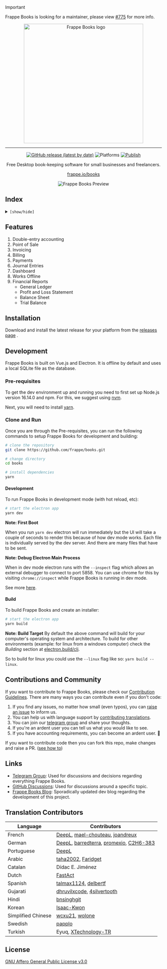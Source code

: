 > [!IMPORTANT]
>
> Frappe Books is looking for a maintainer, please view [#775](https://github.com/frappe/books/issues/775) for more info.

<div align="center" markdown="1">

<img src="https://user-images.githubusercontent.com/29507195/207267672-d422db6c-d89a-4bbe-9822-468a55c15053.png" alt="Frappe Books logo" width="384"/>

---

[![GitHub release (latest by date)](https://img.shields.io/github/v/release/frappe/books)](https://github.com/frappe/books/releases)
![Platforms](https://img.shields.io/badge/platform-mac%2C%20windows%2C%20linux-yellowgreen)
[![Publish](https://github.com/frappe/books/actions/workflows/publish.yml/badge.svg)](https://github.com/frappe/books/actions/workflows/publish.yml)

Free Desktop book-keeping software for small businesses and freelancers.

[frappe.io/books](https://frappe.io/books/)

<img src="https://user-images.githubusercontent.com/29507195/207267857-4ae48890-3fb2-4046-80cf-3256b46c72a0.png" alt="Frappe Books Preview"/>

</div>

## Index

<details>
<summary><code>[show/hide]</code></summary>

1. [Features](#features)
2. [Installation](#installation)
3. [Development](#development)
4. [Contributions and Community](#contributions-and-community)
5. [Links](#links)
6. [Translation Contributors](#translation-contributors)
7. [License](#license)

</details>

## Features

1. Double-entry accounting
1. Point of Sale
1. Invoicing
1. Billing
1. Payments
1. Journal Entries
1. Dashboard
1. Works Offline
1. Financial Reports
   - General Ledger
   - Profit and Loss Statement
   - Balance Sheet
   - Trial Balance

## Installation

Download and install the latest release for your platform from the [releases
page](https://github.com/frappe/books/releases) .

## Development

Frappe Books is built on Vue.js and Electron. It is offline by default and uses
a local SQLite file as the database.

### Pre-requisites

To get the dev environment up and running you need to first set up Node.js version
16.14.0 and npm. For this, we suggest using
[nvm](https://github.com/nvm-sh/nvm#installing-and-updating).

Next, you will need to install [yarn](https://classic.yarnpkg.com/lang/en/docs/install/#mac-stable).

### Clone and Run

Once you are through the Pre-requisites, you can run the following commands to
setup Frappe Books for development and building:

```bash
# clone the repository
git clone https://github.com/frappe/books.git

# change directory
cd books

# install dependencies
yarn
```

#### Development

To run Frappe Books in development mode (with hot reload, etc):

```bash
# start the electron app
yarn dev
```

**Note: First Boot**

When you run `yarn dev` electron will run immediately but the UI will take a
couple of seconds to render this because of how dev mode works. Each file is
individually served by the dev server. And there are many files that have to be
sent.

**Note: Debug Electron Main Process**

When in dev mode electron runs with the `--inspect` flag which allows an
external debugger to connect to port 5858. You can use chrome for this by
visiting `chrome://inspect` while Frappe Books is running in dev mode.

See more [here](https://www.electronjs.org/docs/latest/tutorial/debugging-main-process#external-debuggers).

#### Build

To build Frappe Books and create an installer:

```bash
# start the electron app
yarn build
```

**Note: Build Target**
By default the above command will build for your computer's operating system and
architecture. To build for other environments (example: for linux from a windows
computer) check the _Building_ section at
[electron.build/cli](https://www.electron.build/cli).

So to build for linux you could use the `--linux` flag like so: `yarn build --linux`.

## Contributions and Community

If you want to contribute to Frappe Books, please check our [Contribution Guidelines](https://github.com/frappe/books/blob/master/.github/CONTRIBUTING.md). There are many ways you can contribute even if you don't code:

1. If you find any issues, no matter how small (even typos), you can [raise an issue](https://github.com/frappe/books/issues/new) to inform us.
2. You can help us with language support by [contributing translations](https://github.com/frappe/books/wiki/Contributing-Translations).
3. You can join our [telegram group](https://t.me/frappebooks) and share your thoughts.
4. If you're an ardent user you can tell us what you would like to see.
5. If you have accounting requirements, you can become an ardent user. 🙂

If you want to contribute code then you can fork this repo, make changes and raise a PR. ([see how to](https://docs.github.com/en/pull-requests/collaborating-with-pull-requests/proposing-changes-to-your-work-with-pull-requests/creating-a-pull-request-from-a-fork))

## Links

- [Telegram Group](https://t.me/frappebooks): Used for discussions and decisions regarding everything Frappe Books.
- [GitHub Discussions](https://github.com/frappe/books/discussions): Used for discussions around a specific topic.
- [Frappe Books Blog](https://tech.frappebooks.com/): Sporadically updated dev blog regarding the development of this project.

## Translation Contributors

| Language           | Contributors                                                                                                                                                     |
| ------------------ | ---------------------------------------------------------------------------------------------------------------------------------------------------------------- |
| French             | [DeepL](https://www.deepl.com/), [mael-chouteau](https://github.com/mael-chouteau), [joandreux](https://github.com/joandreux)                                    |
| German             | [DeepL](https://www.deepl.com/), [barredterra](https://github.com/barredterra), [promexio](https://github.com/promexio), [C2H6-383](https://github.com/C2H6-383) |
| Portuguese         | [DeepL](https://www.deepl.com/)                                                                                                                                  |
| Arabic             | [taha2002](https://github.com/taha2002), [Faridget](https://github.com/faridget)                                                                                 |
| Catalan            | Dídac E. Jiménez                                                                                                                                                 |
| Dutch              | [FastAct](https://github.com/FastAct)                                                                                                                            |
| Spanish            | [talmax1124](https://github.com/talmax1124), [delbertf](https://github.com/delbertf)                                                                             |
| Gujarati           | [dhruvilxcode](https://github.com/dhruvilxcode), [4silvertooth](https://github.com/4silvertooth)                                                                 |
| Hindi              | [bnsinghgit](https://github.com/bnsinghgit)                                                                                                                      |
| Korean             | [Isaac-Kwon](https://github.com/Isaac-Kwon)                                                                                                                      |
| Simplified Chinese | [wcxu21](https://github.com/wcxu21), [wolone](https://github.com/wolone)                                                                                         |
| Swedish            | [papplo](https://github.com/papplo)                                                                                                                              |
| Turkish            | Eyuq, [XTechnology-TR](https://github.com/XTechnology-TR)                                                                                                        |

## License

[GNU Affero General Public License v3.0](LICENSE)
